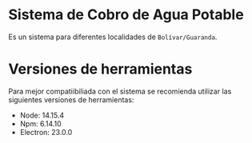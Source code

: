 # Sistema de Cobro de Agua Potable
Es un sistema para diferentes localidades de  ``` Bolívar/Guaranda ```.
# Versiones de herramientas
Para mejor compatiibiliada con el sistema se recomienda utilizar las siguientes versiones de herramientas:
- Node: 14.15.4
- Npm: 6.14.10
- Electron: 23.0.0
